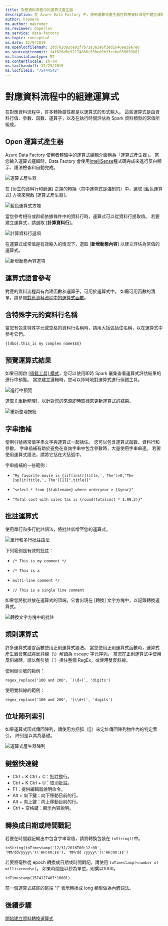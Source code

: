 ```yaml
---
title: 對應資料流程中的運算式產生器
description: 在 Azure Data Factory 中，使用運算式產生器在對應資料流程中建立運算式
author: kromerm
ms.author: makromer
ms.reviewer: daperlov
ms.service: data-factory
ms.topic: conceptual
ms.date: 12/9/2019
ms.openlocfilehash: 1dd782092ce91f7b71a3a2a6f2ed1646ee39a7e0
ms.sourcegitcommit: f4f626d6e92174086c530ed9bf3ccbe058639081
ms.translationtype: MT
ms.contentlocale: zh-TW
ms.lasthandoff: 12/25/2019
ms.locfileid: "75444542"
---
```

# <a name="build-expressions-in-mapping-data-flow"></a>對應資料流程中的組建運算式

在對應資料流程中，許多轉換屬性都是以運算式的形式輸入。 這些運算式是由資料行值、參數、函數、運算子，以及在執行時間評估為 Spark 資料類型的常值所組成。

## <a name="open-expression-builder"></a>Open 運算式產生器

Azure Data Factory 使用者體驗中的運算式編輯介面稱為「運算式產生器」。 當您輸入運算式邏輯時，Data Factory 會使用[IntelliSense](https://docs.microsoft.com/visualstudio/ide/using-intellisense?view=vs-2019)程式碼完成來進行反白顯示、語法檢查和自動完成。

![運算式產生器](media/data-flow/xpb1.png "運算式產生器")

在 [衍生的資料行和篩選] 之類的轉換（其中運算式是強制的）中，選取 [藍色運算式] 方塊來開啟 [運算式產生器]。

![藍色運算式方塊](media/data-flow/expressionbox.png "運算式產生器")

當您參考相符或群組依據條件中的資料行時，運算式可以從資料行提取值。 若要建立運算式，請選取 [**計算資料行**]。

![計算資料行選項](media/data-flow/computedcolumn.png "運算式產生器")

在運算式或常值是有效輸入的情況下，選取 [**新增動態內容**] 以建立評估為常值的運算式。

![新增動態內容選項](media/data-flow/add-dynamic-content.png "運算式產生器")

## <a name="expression-language-reference"></a>運算式語言參考

對應的資料流程具有內建函數和運算子，可用於運算式中。 如需可用函數的清單，請參閱[對應資料流程中的運算式函數](data-flow-expression-functions.md)。

## <a name="column-names-with-special-characters"></a>含特殊字元的資料行名稱

當您有包含特殊字元或空格的資料行名稱時，請用大括弧括住名稱，以在運算式中參考它們。

```{[dbo].this_is my complex name$$$}```

## <a name="preview-expression-results"></a>預覽運算式結果

如果已開啟 [[偵錯工具] 模式](concepts-data-flow-debug-mode.md)，您可以使用即時 Spark 叢集查看運算式評估結果的進行中預覽。 當您建立邏輯時，您可以即時地對運算式進行偵錯工具。 

![進行中預覽](media/data-flow/exp4b.png "運算式資料預覽")

選取 **[** 重新整理]，以針對您的來源即時取樣來更新運算式的結果。

![重新整理按鈕](media/data-flow/exp5.png "運算式資料預覽")

## <a name="string-interpolation"></a>字串插補

使用引號將常值字串文字與運算式一起括住。 您可以包含運算式函數、資料行和參數。 字串插補有助於避免在查詢字串中包含參數時，大量使用字串串連。 若要使用運算式語法，請將它括在大括弧中，

字串插補的一些範例：

* ```"My favorite movie is {iif(instr(title,', The')>0,"The {split(title,', The')[1]}",title)}"```

* ```"select * from {$tablename} where orderyear > {$year}"```

* ```"Total cost with sales tax is {round(totalcost * 1.08,2)}"```

## <a name="comment-expressions"></a>批註運算式

使用單行和多行批註語法，將批註新增至您的運算式。

![單行和多行批註語法](media/data-flow/comments.png "註解")

下列範例是有效的批註：

* ```/* This is my comment */```

* ```/* This is a```
*   ```multi-line comment */```
   
* ```// This is a single line comment```

如果您將批註放在運算式的頂端，它會出現在 [轉換] 文字方塊中，以記錄轉換運算式。

![轉換文字方塊中的批註](media/data-flow/comments2.png "註解")

## <a name="regular-expressions"></a>規則運算式

許多運算式語言函數使用正則運算式語法。 當您使用正則運算式函數時，運算式產生器會嘗試將反斜線（\\）解讀為 escape 字元序列。 當您在正則運算式中使用反斜線時，請以倒引號（\`）括住整個 RegEx，或使用雙反斜線。

使用倒引號的範例：

```
regex_replace('100 and 200', `(\d+)`, 'digits')
```

使用雙斜線的範例：

```
regex_replace('100 and 200', '(\\d+)', 'digits')
```

## <a name="address-array-indexes"></a>位址陣列索引

如果運算式函式傳回陣列，請使用方括弧（[]）來定址傳回陣列物件內的特定索引。 陣列是以其為基礎。

![運算式產生器陣列](media/data-flow/expb2.png "運算式資料預覽")

## <a name="keyboard-shortcuts"></a>鍵盤快速鍵

* Ctrl + K Ctrl + C：批註整行。
* Ctrl + K Ctrl + U：取消批註。
* F1：提供編輯器說明命令。
* Alt + 向下鍵：向下移動目前的行。
* Alt + 向上鍵：向上移動目前的行。
* Ctrl + 空格鍵：顯示內容說明。

## <a name="convert-to-dates-or-timestamps"></a>轉換成日期或時間戳記

若要在時間戳記輸出中包含字串常值，請將轉換包裝在 ```toString()```中。

```toString(toTimestamp('12/31/2016T00:12:00', 'MM/dd/yyyy\'T\'HH:mm:ss'), 'MM/dd /yyyy\'T\'HH:mm:ss')```

若要將毫秒從 epoch 轉換成日期或時間戳記，請使用 `toTimestamp(<number of milliseconds>)`。 如果時間是以秒為單位，則乘以1000。

```toTimestamp(1574127407*1000l)```

前一個運算式結尾的尾端 "l" 表示轉換成 long 類型做為內嵌語法。

## <a name="next-steps"></a>後續步驟

[開始建立資料轉換運算式](data-flow-expression-functions.md)
